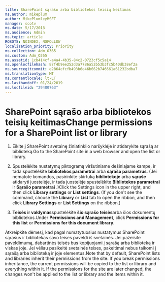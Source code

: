 ```yaml
---
title: SharePoint sąrašo arba bibliotekos teisių keitimas
ms.author: mikeplum
author: MikePlumleyMSFT
manager: scotv
ms.date: 5/17/2018
ms.audience: Admin
ms.topic: article
ROBOTS: NOINDEX, NOFOLLOW
localization_priority: Priority
ms.collection: Adm_O365
ms.custom: Adm_O365
ms.assetid: 1cb414cf-a4a4-4b35-84c2-0723cf5c5a14
ms.openlocfilehash: 87f4b9ee252d3a7786a52b53b3fc5b40db38ef2a
ms.sourcegitcommit: e2864efcfb493b6e46b662b746661a61232bdba7
ms.translationtype: MT
ms.contentlocale: lt-LT
ms.lasthandoff: 01/24/2019
ms.locfileid: "29480763"
---
```

# <a name="change-permissions-for-a-sharepoint-list-or-library"></a><span data-ttu-id="70932-102">SharePoint sąrašo arba bibliotekos teisių keitimas</span><span class="sxs-lookup"><span data-stu-id="70932-102">Change permissions for a SharePoint list or library</span></span>

1. <span data-ttu-id="70932-103">Eikite į SharePoint svetainę žiniatinklio naršyklėje ir atidarykite sąrašą ar biblioteką.</span><span class="sxs-lookup"><span data-stu-id="70932-103">Go to the SharePoint site in a web browser and open the list or library.</span></span>
    
2. <span data-ttu-id="70932-p101">Spustelėkite nustatymų piktogramą viršutiniame dešiniajame kampe, ir tada spustelėkite **bibliotekos parametrai** arba **sąrašo parametrus**. (Jei nematote komandos, pasirinkite skirtuką **bibliotekoje** arba **sąraše** atidaryti juostelėje, ir tada juostelėje spustelėkite **Bibliotekos parametrai** ir **Sąrašo parametrai** .)</span><span class="sxs-lookup"><span data-stu-id="70932-p101">Click the Settings icon in the upper right, and then click **Library settings** or **List settings**. (If you don't see the command, choose the **Library** or **List** tab to open the ribbon, and then click **Library Settings** or **List Settings** on the ribbon.)</span></span> 
    
3. <span data-ttu-id="70932-106">**Teisės ir valdymas**spustelėkite **šio sąrašo** **teisės**arba šios dokumentų bibliotekos.</span><span class="sxs-lookup"><span data-stu-id="70932-106">Under **Permissions and Management**, click **Permissions for this list** or **Permissions for this document library**.</span></span>
    
<span data-ttu-id="70932-p102">Atkreipkite dėmesį, kad pagal numatytuosius nustatymus SharePoint sąrašus ir bibliotekas savo teises paveldi iš svetainės. Jei pažeisite paveldimumą, dabartinės teisės bus kopijuojami į sąrašą arba biblioteką ir viskas joje. Jei vėliau pasikeitė svetainės teises, pakeitimai nebus taikomi į sąrašą arba biblioteką ir joje elementus.</span><span class="sxs-lookup"><span data-stu-id="70932-p102">Note that by default, SharePoint lists and libraries inherit their permissions from the site. If you break permissions inheritance, the current permissions will be copied to the list or library and everything within it. If the permissions for the site are later changed, the changes won't be applied to the list or library and the items within it.</span></span>
  

